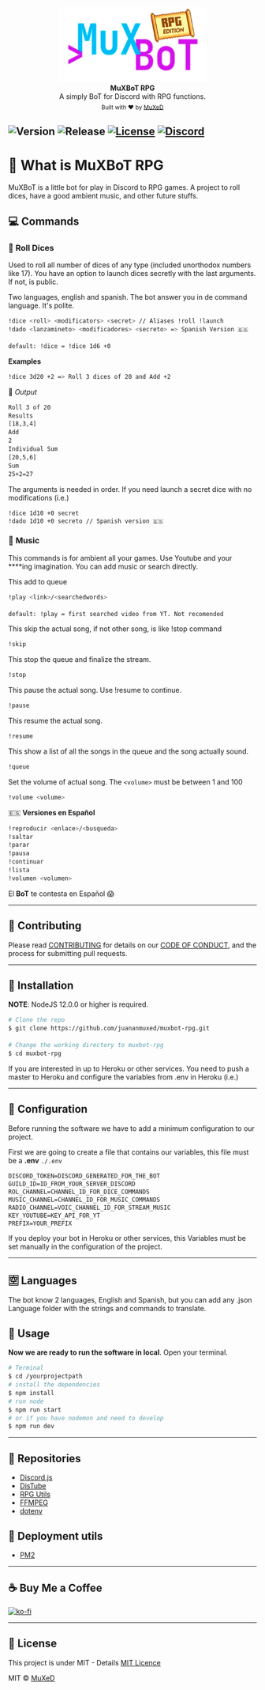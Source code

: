 <p align=center>
  <img width=300 src="./media/logo.png"/>
  <br>
  <span><strong>MuXBoT RPG</strong><br> A simply BoT for Discord with RPG functions.<br>
    <sub>Built with ❤︎ by
      <a href="https://github.com/juananmuxed">MuXeD</a>
    </sub>
</p>

![Version](https://img.shields.io/github/package-json/releaseversion/juananmuxed/muxbot-rpg?label=Version&logo=github) ![Release](https://img.shields.io/github/v/release/juananmuxed/muxbot-rpg?include_prereleases&label=Release&logo=github) [![License](https://img.shields.io/github/license/juananmuxed/muxbot-rpg?label=License)](https://github.com/juananmuxed/muxbot-rpg/blob/master/LICENSE) [![Discord](https://img.shields.io/discord/324463341819133953?color=purple&label=Discord&logo=discord)](https://discord.gg/UnBtckE) 
---

# 🤔 What is MuXBoT RPG
MuXBoT is a little bot for play in Discord to RPG games. A project to roll dices, have a good ambient music, and other future stuffs.

## 💻 Commands

### 🎲 **Roll Dices**
Used to roll all number of dices of any type (included unorthodox numbers like 17).
You have an option to launch dices secretly with the last arguments. If not, is public.

Two languages, english and spanish. The bot answer you in de command language. It's polite.

```bash
!dice <roll> <modificators> <secret> // Aliases !roll !launch
!dado <lanzamineto> <modificadores> <secreto> => Spanish Version 🇪🇸

default: !dice = !dice 1d6 +0
```

**Examples**
```bash
!dice 3d20 +2 => Roll 3 dices of 20 and Add +2
```

🤖 _Output_

```bash
Roll 3 of 20
Results
[18,3,4]
Add
2
Individual Sum
[20,5,6]
Sum
25+2=27
```

The arguments is needed in order.
If you need launch a secret dice with no modifications (i.e.)

```
!dice 1d10 +0 secret
!dado 1d10 +0 secreto // Spanish version 🇪🇸
```

### 🎷 **Music**
This commands is for ambient all your games. Use Youtube and your ****ing imagination.
You can add music or search directly. 

This add to queue
```bash
!play <link>/<searchedwords>

default: !play = first searched video from YT. Not recomended
```
This skip the actual song, if not other song, is like !stop command
```bash
!skip
```
This stop the queue and finalize the stream.
```bash
!stop
```
This pause the actual song. Use !resume to continue.
```bash
!pause
```
This resume the actual song.
```bash
!resume
```
This show a list of all the songs in the queue and the song actually sound.
```bash
!queue
```
Set the volume of actual song. The ```<volume>``` must be between 1 and 100
```bash
!volume <volume>
```

🇪🇸 **Versiones en Español**
```bash
!reproducir <enlace>/<busqueda>
!saltar
!parar
!pausa
!continuar
!lista
!volumen <volumen>
```
El **BoT** te contesta en Español 😱

---

## 🍰 Contributing
Please read [CONTRIBUTING](CONTRIBUTING.md) for details on our [CODE OF CONDUCT](CODE_OF_CONDUCT.md), and the process for submitting pull requests.

---

## 🥪 Installation

**NOTE**: NodeJS 12.0.0 or higher is required.

```bash
# Clone the repo
$ git clone https://github.com/juananmuxed/muxbot-rpg.git

# Change the working directory to muxbot-rpg
$ cd muxbot-rpg
```
If you are interested in up to Heroku or other services. You need to push a master to Heroku and configure the variables from .env in Heroku (i.e.)

---

## 📜 Configuration 
Before running the software we have to add a minimum configuration to our project.

First we are going to create a file that contains our variables, this file must be a **.env**
``./.env``

``` env
DISCORD_TOKEN=DISCORD_GENERATED_FOR_THE_BOT
GUILD_ID=ID_FROM_YOUR_SERVER_DISCORD
ROL_CHANNEL=CHANNEL_ID_FOR_DICE_COMMANDS
MUSIC_CHANNEL=CHANNEL_ID_FOR_MUSIC_COMMANDS
RADIO_CHANNEL=VOIC_CHANNEL_ID_FOR_STREAM_MUSIC
KEY_YOUTUBE=KEY_API_FOR_YT
PREFIX=YOUR_PREFIX
```
If you deploy your bot in Heroku or other services, this Variables must be set manually in the configuration of the project.

---

## 🈳 Languages
The bot know 2 languages, English and Spanish, but you can add any .json Language folder with the strings and commands to translate. 

## 🧠 Usage
**Now we are ready to run the software in local**. Open your terminal.
``` bash
# Terminal
$ cd /yourprojectpath
# install the dependencies
$ npm install
# run node 
$ npm run start
# or if you have nodemon and need to develop
$ npm run dev 
```

---

## 📂 Repositories
- [Discord.js](https://github.com/discordjs/discord.js)
- [DisTube](https://distube.js.org)
- [RPG Utils](https://www.npmjs.com/package/@muxed/rpg-utils)
- [FFMPEG](https://www.npmjs.com/package/ffmpeg-static)
- [dotenv](https://www.npmjs.com/package/dotenv)

## 🚀 Deployment utils
- [PM2](https://pm2.keymetrics.io/)

---

## ☕️ Buy Me a Coffee
[![ko-fi](https://www.ko-fi.com/img/githubbutton_sm.svg)](https://ko-fi.com/U7U21M2BE)

---

## 📝 License
This project is under MIT - Details [MIT Licence](https://github.com/juananmuxed/muxbot-rpg/blob/master/LICENSE)

MIT © [MuXeD](https://muxed.es/)
